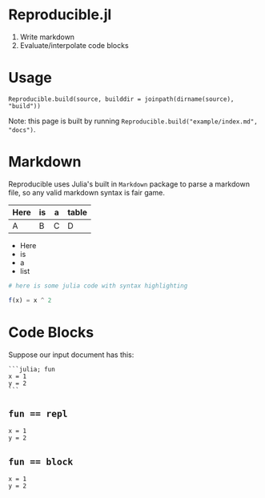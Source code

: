 # Reproducible.jl

1. Write markdown
2. Evaluate/interpolate code blocks

# Usage 

`Reproducible.build(source, builddir = joinpath(dirname(source), "build"))`

Note: this page is built by running `Reproducible.build("example/index.md", "docs")`.

# Markdown

Reproducible uses Julia's built in `Markdown` package to parse a markdown file, so any 
valid markdown syntax is fair game.

| Here | is | a | table |
|------|----|---|-------|
| A    | B  | C | D     |

- Here
- is
- a
- list

```julia
# here is some julia code with syntax highlighting

f(x) = x ^ 2
```


# Code Blocks

Suppose our input document has this:
````
```julia; fun
x = 1 
y = 2
```
````


## `fun == repl`

```julia; repl;
x = 1
y = 2 
```

## `fun == block`

```julia; block
x = 1
y = 2
```



